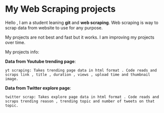 # My Web Scraping projects

Hello , I am a student leaning **git** and **web scraping**. Web scraping is way to scrap data from website to use for any purpose. 

My projects are not best and fast but it works. I am improving my projects over time.

My projects info:

**Data from Youtube trending page**:
```
yt scraping: Takes trending page data in html format . Code reads and scraps link , title , duration , views , upload time and thumbnail image. 
```

**Data from Twitter explore page**:
```
twitter scrap: Takes explore page data in html format . Code reads and scraps trending reason , trending topic and number of tweets on that topic. 
```
